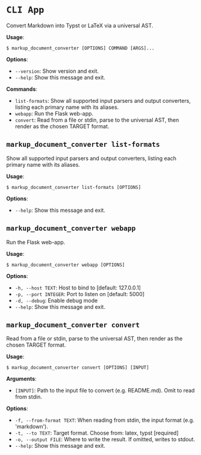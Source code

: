 # `CLI App`

Convert Markdown into Typst or LaTeX via a universal AST.

**Usage**:

```console
$ markup_document_converter [OPTIONS] COMMAND [ARGS]...
```

**Options**:

* `--version`: Show version and exit.
* `--help`: Show this message and exit.

**Commands**:

* `list-formats`: Show all supported input parsers and output converters,
    listing each primary name with its aliases.
* `webapp`: Run the Flask web-app.
* `convert`: Read from a file or stdin, parse to the universal AST, then render as the chosen TARGET format.

## `markup_document_converter list-formats`

Show all supported input parsers and output converters,
listing each primary name with its aliases.

**Usage**:

```console
$ markup_document_converter list-formats [OPTIONS]
```

**Options**:

* `--help`: Show this message and exit.

## `markup_document_converter webapp`

Run the Flask web-app.

**Usage**:

```console
$ markup_document_converter webapp [OPTIONS]
```

**Options**:

* `-h, --host TEXT`: Host to bind to  [default: 127.0.0.1]
* `-p, --port INTEGER`: Port to listen on  [default: 5000]
* `-d, --debug`: Enable debug mode
* `--help`: Show this message and exit.

## `markup_document_converter convert`

Read from a file or stdin, parse to the universal AST, then render as the chosen TARGET format.

**Usage**:

```console
$ markup_document_converter convert [OPTIONS] [INPUT]
```

**Arguments**:

* `[INPUT]`: Path to the input file to convert (e.g. README.md). Omit to read from stdin.

**Options**:

* `-f, --from-format TEXT`: When reading from stdin, the input format (e.g. &#x27;markdown&#x27;).
* `-t, --to TEXT`: Target format. Choose from: latex, typst  [required]
* `-o, --output FILE`: Where to write the result. If omitted, writes to stdout.
* `--help`: Show this message and exit.
